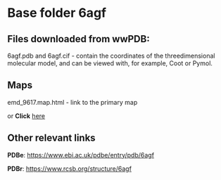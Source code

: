 # Base folder 6agf

## Files downloaded from wwPDB:

6agf.pdb and 6agf.cif - contain the coordinates of the threedimensional molecular model, and can be viewed with, for example, Coot or Pymol.

## Maps

emd_9617.map.html - link to the primary map 

or **Click** [here](AHTMLA) 

## Other relevant links 
**PDBe**:  https://www.ebi.ac.uk/pdbe/entry/pdb/6agf
 
**PDBr**: https://www.rcsb.org/structure/6agf 
